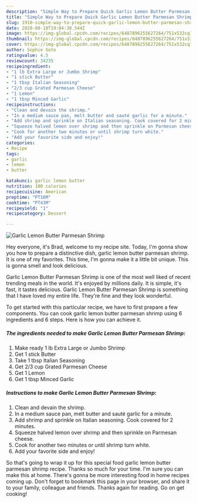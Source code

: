 ```yaml
---
description: "Simple Way to Prepare Quick Garlic Lemon Butter Parmesan Shrimp"
title: "Simple Way to Prepare Quick Garlic Lemon Butter Parmesan Shrimp"
slug: 1910-simple-way-to-prepare-quick-garlic-lemon-butter-parmesan-shrimp
date: 2020-08-18T19:04:30.544Z
image: https://img-global.cpcdn.com/recipes/6487896255627264/751x532cq70/garlic-lemon-butter-parmesan-shrimp-recipe-main-photo.jpg
thumbnail: https://img-global.cpcdn.com/recipes/6487896255627264/751x532cq70/garlic-lemon-butter-parmesan-shrimp-recipe-main-photo.jpg
cover: https://img-global.cpcdn.com/recipes/6487896255627264/751x532cq70/garlic-lemon-butter-parmesan-shrimp-recipe-main-photo.jpg
author: Sophie Soto
ratingvalue: 4.5
reviewcount: 34235
recipeingredient:
- "1 lb Extra Large or Jumbo Shrimp"
- "1 stick Butter"
- "1 tbsp Italian Seasoning"
- "2/3 cup Grated Parmesan Cheese"
- "1 Lemon"
- "1 tbsp Minced Garlic"
recipeinstructions:
- "Clean and devain the shrimp."
- "In a medium sauce pan, melt butter and sauté garlic for a minute."
- "Add shrimp and sprinkle on Italian seasoning. Cook covered for 2 minutes."
- "Squeeze halved lemon over shrimp and then sprinkle on Parmesan cheese."
- "Cook for another two minutes or until shrimp turn white."
- "Add your favorite side and enjoy!"
categories:
- Recipe
tags:
- garlic
- lemon
- butter

katakunci: garlic lemon butter 
nutrition: 100 calories
recipecuisine: American
preptime: "PT16M"
cooktime: "PT43M"
recipeyield: "1"
recipecategory: Dessert

---
```



![Garlic Lemon Butter Parmesan Shrimp](https://img-global.cpcdn.com/recipes/6487896255627264/751x532cq70/garlic-lemon-butter-parmesan-shrimp-recipe-main-photo.jpg)

Hey everyone, it's Brad, welcome to my recipe site. Today, I'm gonna show you how to prepare a distinctive dish, garlic lemon butter parmesan shrimp. It is one of my favorites. This time, I'm gonna make it a little bit unique. This is gonna smell and look delicious.

Garlic Lemon Butter Parmesan Shrimp is one of the most well liked of recent trending meals in the world. It's enjoyed by millions daily. It is simple, it's fast, it tastes delicious. Garlic Lemon Butter Parmesan Shrimp is something that I have loved my entire life. They're fine and they look wonderful.




To get started with this particular recipe, we have to first prepare a few components. You can cook garlic lemon butter parmesan shrimp using 6 ingredients and 6 steps. Here is how you can achieve it.

<!--inarticleads1-->

##### The ingredients needed to make Garlic Lemon Butter Parmesan Shrimp:

1. Make ready 1 lb Extra Large or Jumbo Shrimp
1. Get 1 stick Butter
1. Take 1 tbsp Italian Seasoning
1. Get 2/3 cup Grated Parmesan Cheese
1. Get 1 Lemon
1. Get 1 tbsp Minced Garlic




<!--inarticleads2-->

##### Instructions to make Garlic Lemon Butter Parmesan Shrimp:

1. Clean and devain the shrimp.
1. In a medium sauce pan, melt butter and sauté garlic for a minute.
1. Add shrimp and sprinkle on Italian seasoning. Cook covered for 2 minutes.
1. Squeeze halved lemon over shrimp and then sprinkle on Parmesan cheese.
1. Cook for another two minutes or until shrimp turn white.
1. Add your favorite side and enjoy!




So that's going to wrap it up for this special food garlic lemon butter parmesan shrimp recipe. Thanks so much for your time. I'm sure you can make this at home. There's gonna be more interesting food in home recipes coming up. Don't forget to bookmark this page in your browser, and share it to your family, colleague and friends. Thanks again for reading. Go on get cooking!
